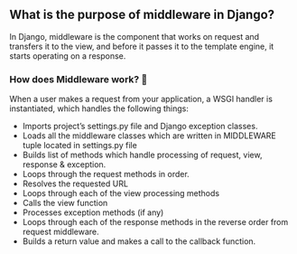 ## What is the purpose of middleware in Django?
In Django, middleware is the component that works on request and transfers it to the view, and before it passes it to the template engine, 
it starts operating on a response.

### How does Middleware work? 🤔

When a user makes a request from your application, a WSGI handler is instantiated, which handles the following things:

- Imports project’s settings.py file and Django exception classes.
- Loads all the middleware classes which are written in MIDDLEWARE tuple located in settings.py file
- Builds list of methods which handle processing of request, view, response & exception.
- Loops through the request methods in order.
- Resolves the requested URL
- Loops through each of the view processing methods
- Calls the view function
- Processes exception methods (if any)
- Loops through each of the response methods in the reverse order from request middleware.
- Builds a return value and makes a call to the callback function.




